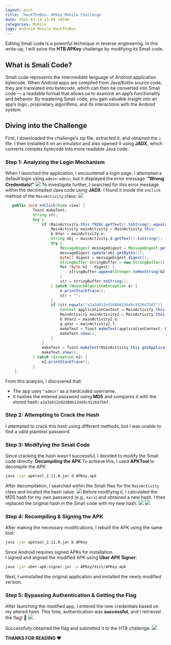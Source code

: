 ```yaml
---
layout: post
title: 'HackTheBox: APKey Mobile Challenge'
date: 2025-03-14 23:09 +0200
categories: Mobile
tags: Android Mobile HackTheBox
---
```

Editing Smali code is a powerful technique in reverse engineering. In this write-up, I will solve the **HTB APKey** challenge by modifying its Smali code.
## What is Smali Code?
Smali code represents the intermediate language of Android application bytecode. When Android apps are compiled from Java/Kotlin source code, they are translated into bytecode, which can then be converted into Smali code — a readable format that allows us to examine an app’s functionality and behavior. By mastering Smali code, you gain valuable insight into an app’s logic, proprietary algorithms, and its interactions with the Android system.
## Diving into the Challenge
First, I downloaded the challenge’s zip file, extracted it, and obtained the ذ file. I then installed it on an emulator and also opened it using **JADX**, which converts complex bytecode into more readable Java code.
### Step 1: Analyzing the Login Mechanism
When I launched the application, I encountered a login page. I attempted a default login using `admin:admin`, but it displayed the error message:
**“Wrong Credentials!”**
![](https://miro.medium.com/v2/resize:fit:828/format:webp/1*Y7Q6swLBsfHF-1lv3tz6zQ.png)
To investigate further, I searched for this error message within the decompiled Java code using **JADX**. I found it inside the `onClick` method of the `MainActivity` class:
![](https://miro.medium.com/v2/resize:fit:1400/format:webp/1*s5Qu0LU0v1UPSX6Pf18_Hw.png)
```java
   public void onClick(View view) {
            Toast makeText;
            String str;
            try {
                if (MainActivity.this.f928c.getText().toString().equals("admin")) {
                    MainActivity mainActivity = MainActivity.this;
                    b bVar = mainActivity.e;
                    String obj = mainActivity.d.getText().toString();
                    try {
                        MessageDigest messageDigest = MessageDigest.getInstance("MD5");
                        messageDigest.update(obj.getBytes());
                        byte[] digest = messageDigest.digest();
                        StringBuffer stringBuffer = new StringBuffer();
                        for (byte b2 : digest) {
                            stringBuffer.append(Integer.toHexString(b2 & 255));
                        }
                        str = stringBuffer.toString();
                    } catch (NoSuchAlgorithmException e) {
                        e.printStackTrace();
                        str = "";
                    }
                    if (str.equals("a2a3d412e92d896134d9c9126d756f")) {
                        Context applicationContext = MainActivity.this.getApplicationContext();
                        MainActivity mainActivity2 = MainActivity.this;
                        b bVar2 = mainActivity2.e;
                        g gVar = mainActivity2.f;
                        makeText = Toast.makeText(applicationContext, b.a(g.a()), 1);
                        makeText.show();
                    }
                }
                makeText = Toast.makeText(MainActivity.this.getApplicationContext(), "Wrong Credentials!", 0);
                makeText.show();
            } catch (Exception e2) {
                e2.printStackTrace();
            }
    }
```
From this analysis, I discovered that:
- The app uses `"admin"` as a hardcoded username.
- It hashes the entered password using **MD5** and compares it with the stored hash: `a2a3d412e92d896134d9c9126d756f`.

### Step 2: Attempting to Crack the Hash
I attempted to crack this hash using different methods, but I was unable to find a valid plaintext password.
### Step 3: Modifying the Smali Code
Since cracking the hash wasn’t successful, I decided to modify the Smali code directly.
**Decompiling the APK**
To achieve this, I used **APKTool** to decompile the APK:
```bash
java -jar apktool_2.11.0.jar d APKey.apk
```
After decompilation, I searched within the Smali files for the `MainActivity` class and located the hash value.
![](https://miro.medium.com/v2/resize:fit:1400/format:webp/1*In8dxgicy5OycDWtlmVgqA.png)
Before modifying it, I calculated the MD5 hash for my own password (e.g., `kero`) and obtained a new hash. I then replaced the original hash in the Smali code with my new hash.
![](https://miro.medium.com/v2/resize:fit:1400/format:webp/1*0yHwY7bkQ5ujTAyrTA-Bew.png)
![](https://miro.medium.com/v2/resize:fit:1400/format:webp/1*TuM2WMZyCUCceA2vqeYH6A.png)
### Step 4: Recompiling & Signing the APK
After making the necessary modifications, I rebuilt the APK using the same tool:
```bash
java -jar apktool_2.11.0.jar b APKey
```
Since Android requires signed APKs for installation.<br> I signed and aligned the modified APK using **Uber APK Signer**:
```bash
java -jar uber-apk-signer.jar -a APKey/dist/APKey.apk
```
Next, I uninstalled the original application and installed the newly modified version.
### Step 5: Bypassing Authentication & Getting the Flag
After launching the modified app, I entered the new credentials based on my altered hash. This time, authentication was **successful**, and I retrieved the flag! 🎉
![](https://miro.medium.com/v2/resize:fit:1036/format:webp/1*45GxG7g1M9vgenMLPGCUsA.png)

Successfully obtained the flag and submitted it to the HTB challenge.
![](https://miro.medium.com/v2/resize:fit:1400/format:webp/1*vi5bPHrRGSCvXNiaQXYF9g.png)

**THANKS FOR READING ❤️**


